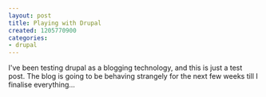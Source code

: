 ```yaml
---
layout: post
title: Playing with Drupal
created: 1205770900
categories:
- drupal
---
```

I've been testing drupal as a blogging technology, and this is just a test post. The blog is going to be behaving strangely for the next few weeks till I finalise everything...
